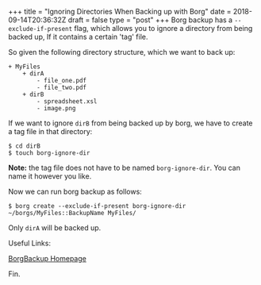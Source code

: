 +++
title = "Ignoring Directories When Backing up with Borg"
date = 2018-09-14T20:36:32Z
draft = false
type = "post"
+++
Borg backup has a `--exclude-if-present` flag, which allows you to ignore a directory from being backed up, If it contains a certain 'tag' file. 

So given the following directory structure, which we want to back up:
```
+ MyFiles
	+ dirA
		- file_one.pdf
		- file_two.pdf
	+ dirB
		- spreadsheet.xsl
		- image.png
```
If we want to ignore `dirB` from being backed up by borg, we have to create a tag file in that directory:
```
$ cd dirB
$ touch borg-ignore-dir
```
**Note:** the tag file does not have to be named `borg-ignore-dir`. You can name it however you like. 

Now we can run borg backup as follows:
```
$ borg create --exclude-if-present borg-ignore-dir ~/borgs/MyFiles::BackupName MyFiles/
```
Only `dirA` will be backed up.

Useful Links:

[BorgBackup Homepage](https://www.borgbackup.org/)

Fin.